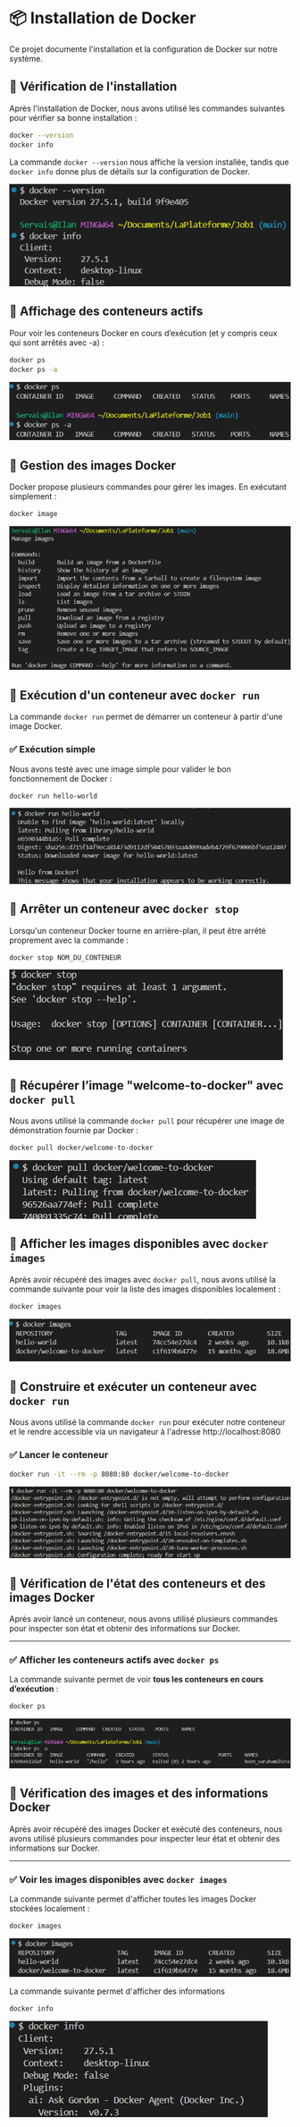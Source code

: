 # 📦 Installation de Docker

Ce projet documente l'installation et la configuration de Docker sur notre système.

## 🔹 Vérification de l'installation

Après l'installation de Docker, nous avons utilisé les commandes suivantes pour vérifier sa bonne installation :

```sh
docker --version
docker info
```

La commande `docker --version` nous affiche la version installée, tandis que `docker info` donne plus de détails sur la configuration de Docker.

![Vérification de Docker](image/image.png)

## 🔹 Affichage des conteneurs actifs

Pour voir les conteneurs Docker en cours d’exécution (et y compris ceux qui sont arrêtés avec -a) :

```sh
docker ps
docker ps -a
```
![Affichage des conteneurs actifs](image/image2.png)

## 🔹 Gestion des images Docker

Docker propose plusieurs commandes pour gérer les images. En exécutant simplement :

```sh
docker image
```

![Affichage des commands Docker disponibles](image/image3.png)

## 🔹 Exécution d'un conteneur avec `docker run`

La commande `docker run` permet de démarrer un conteneur à partir d'une image Docker.

### ✅ Exécution simple
Nous avons testé avec une image simple pour valider le bon fonctionnement de Docker :

```sh
docker run hello-world
```

![Start conteneur à partir image Docker](image/image4.png)

## 🔹 Arrêter un conteneur avec `docker stop`

Lorsqu'un conteneur Docker tourne en arrière-plan, il peut être arrêté proprement avec la commande :

```sh
docker stop NOM_DU_CONTENEUR
```

![Stop Docker](image/image5.png)

## 🔹 Récupérer l’image "welcome-to-docker" avec `docker pull`

Nous avons utilisé la commande `docker pull` pour récupérer une image de démonstration fournie par Docker :

```sh
docker pull docker/welcome-to-docker
```

![Pull image Docker](image/image6.png)

## 🔹 Afficher les images disponibles avec `docker images`

Après avoir récupéré des images avec `docker pull`, nous avons utilisé la commande suivante pour voir la liste des images disponibles localement :

```sh
docker images
```

![Afficher les images dispo](image/image7.png)

## 🔹 Construire et exécuter un conteneur avec `docker run`

Nous avons utilisé la commande `docker run` pour exécuter notre conteneur et le rendre accessible via un navigateur à l'adresse http://localhost:8080

### ✅ Lancer le conteneur

```sh
docker run -it --rm -p 8080:80 docker/welcome-to-docker
```

![Exécution du conteneur Docker](image/image8.png)

## 🔹 Vérification de l'état des conteneurs et des images Docker

Après avoir lancé un conteneur, nous avons utilisé plusieurs commandes pour inspecter son état et obtenir des informations sur Docker.

---

### ✅ Afficher les conteneurs actifs avec `docker ps`

La commande suivante permet de voir **tous les conteneurs en cours d’exécution** :

```sh
docker ps
```

![Affichage des conteneurs actifs et inactifs](image/image9.png)

## 🔹 Vérification des images et des informations Docker

Après avoir récupéré des images Docker et exécuté des conteneurs, nous avons utilisé plusieurs commandes pour inspecter leur état et obtenir des informations sur Docker.

---

### ✅ Voir les images disponibles avec `docker images`

La commande suivante permet d'afficher toutes les images Docker stockées localement :

```sh
docker images
```
![docker images](image/image10.png)

La commande suivante permet d'afficher des informations 

```sh
docker info
```
![docker info](image/image11.png)

